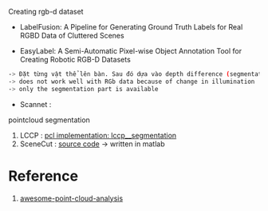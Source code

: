 


Creating rgb-d dataset

* LabelFusion: A Pipeline for Generating Ground Truth Labels for Real RGBD Data of Cluttered Scenes

* EasyLabel: A Semi-Automatic Pixel-wise Object Annotation Tool for Creating Robotic RGB-D Datasets

```bash
-> Đặt từng vật thể lên bàn. Sau đó dựa vào depth difference (segmentation) để detect vật thể đó. 
-> does not work well with RGb data because of change in illumination
-> only the segmentation part is available
```

* Scannet : 




pointcloud segmentation

1. LCCP : [pcl implementation: lccp__segmentation](https://pointclouds.org/documentation/lccp__segmentation_8hpp_source.html)
2. SceneCut : [source code](https://github.com/trungtpham/SceneCut)  -> written in matlab


# Reference

1. [awesome-point-cloud-analysis](https://github.com/Yochengliu/awesome-point-cloud-analysis)